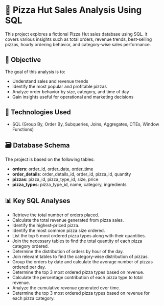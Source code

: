 # 🍕 Pizza Hut Sales Analysis Using SQL

This project explores a fictional Pizza Hut sales database using SQL. It covers various insights such as total orders, revenue trends, best-selling pizzas, hourly ordering behavior, and category-wise sales performance.

## 📌 Objective

The goal of this analysis is to:

- Understand sales and revenue trends
- Identify the most popular and profitable pizzas
- Analyze order behavior by size, category, and time of day
- Gain insights useful for operational and marketing decisions

## 🧰 Technologies Used
- SQL (Group By, Order By, Subqueries, Joins, Aggregates, CTEs, Window Functions)

## 🗃️ Database Schema

The project is based on the following tables:

- **orders**: order_id, order_date, order_time
- **order_details**: order_details_id, order_id, pizza_id, quantity
- **pizzas**: pizza_id, pizza_type_id, size, price
- **pizza_types**: pizza_type_id, name, category, ingredients

## 📊 Key SQL Analyses

- Retrieve the total number of orders placed.
- Calculate the total revenue generated from pizza sales.
- Identify the highest-priced pizza.
- Identify the most common pizza size ordered.
- List the top 5 most ordered pizza types along with their quantities.
- Join the necessary tables to find the total quantity of each pizza category ordered.
- Determine the distribution of orders by hour of the day.
- Join relevant tables to find the category-wise distribution of pizzas.
- Group the orders by date and calculate the average number of pizzas ordered per day.
- Determine the top 3 most ordered pizza types based on revenue.
- Calculate the percentage contribution of each pizza type to total revenue.
- Analyze the cumulative revenue generated over time.
- Determine the top 3 most ordered pizza types based on revenue for each pizza category.

